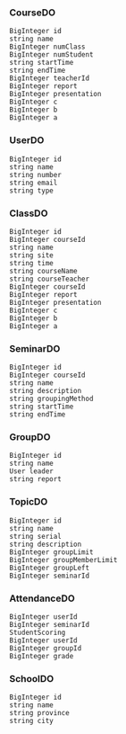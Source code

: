 ### CourseDO
    BigInteger id
    string name
    BigInteger numClass
    BigInteger numStudent
    string startTime
    string endTime
    BigInteger teacherId
    BigInteger report
    BigInteger presentation
    BigInteger c
    BigInteger b
    BigInteger a
### UserDO
    BigInteger id
    string name
    string number
    string email
    string type
### ClassDO
    BigInteger id
    BigInteger courseId
    string name
    string site
    string time
    string courseName
    string courseTeacher
    BigInteger courseId
    BigInteger report
    BigInteger presentation
    BigInteger c
    BigInteger b
    BigInteger a
### SeminarDO
    BigInteger id
    BigInteger courseId
    string name
    string description
    string groupingMethod
    string startTime
    string endTime
### GroupDO
    BigInteger id
    string name
    User leader
    string report
### TopicDO
    BigInteger id
    string name
    string serial
    string description
    BigInteger groupLimit
    BigInteger groupMemberLimit
    BigInteger groupLeft
    BigInteger seminarId
### AttendanceDO
    BigInteger userId
    BigInteger seminarId
    StudentScoring
    BigInteger userId
    BigInteger groupId
    BigInteger grade
### SchoolDO
    BigInteger id
    string name
    string province
    string city